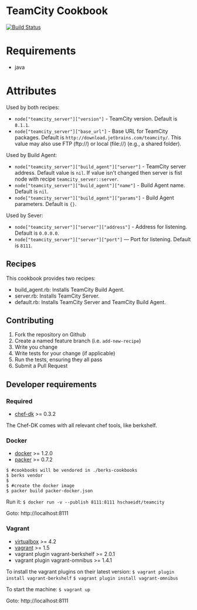 # TeamCity Cookbook

[![Build Status](https://travis-ci.org/hschaeidt/teamcity.svg?branch=master)](https://travis-ci.org/hschaeidt/teamcity)

# Requirements

* java

# Attributes

Used by both recipes:

* `node["teamcity_server"]["version"]` - TeamCity version. Default is `8.1.1`.
* `node["teamcity_server"]["base_url"]` - Base URL for TeamCity packages.
Default is `http://download.jetbrains.com/teamcity/`.
This value may also use FTP (ftp://) or local (file://) (e.g., a shared folder).

Used by Build Agent:

* `node["teamcity_server"]["build_agent"]["server"]` - TeamCity server address.
  Default value is `nil`. If value isn't changed then server is fist node with
  recipe `teamcity_server::server`.
* `node["teamcity_server"]["build_agent"]["name"]` - Build Agent name. Default
  is `nil`.
* `node["teamcity_server"]["build_agent"]["params"]` - Build Agent parameters.
  Default is `{}`.

Used by Sever:

* `node["teamcity_server"]["server"]["address"]` - Address for listening.
  Default is `0.0.0.0`.
* `node["teamcity_server"]["server"]["port"]` — Port for listening. Default is
  `8111`.

## Recipes

This cookbook provides two recipes:

* build_agent.rb: Installs TeamCity Build Agent.
* server.rb: Installs TeamCity Server.
* default.rb: Installs TeamCity Server and TeamCity Build Agent.

## Contributing

1. Fork the repository on Github
2. Create a named feature branch (i.e. `add-new-recipe`)
3. Write you change
4. Write tests for your change (if applicable)
5. Run the tests, ensuring they all pass
6. Submit a Pull Request

## Developer requirements

### Required

* [chef-dk](https://downloads.getchef.com/chef-dk/) >= 0.3.2

The Chef-DK comes with all relevant chef tools, like berkshelf.

### Docker

* [docker](https://docs.docker.com/installation/#installation) >= 1.2.0
* [packer](https://www.packer.io/downloads.html) >= 0.7.2

```
$ #cookbooks will be vendored in ./berks-cookbooks
$ berks vendor
$
$ #create the docker image
$ packer build packer-docker.json
```

Run it: 
`$ docker run -v --publish 8111:8111 hschaeidt/teamcity`

Goto: http://localhost:8111

### Vagrant

* [virtualbox](https://www.virtualbox.org/wiki/Downloads) >= 4.2
* [vagrant](https://www.vagrantup.com/downloads.html) >= 1.5
* vagrant plugin vagrant-berkshelf >= 2.0.1
* vagrant plugin vagrant-omnibus >= 1.4.1

To install the vagrant plugins on their latest version:
`$ vagrant plugin install vagrant-berkshelf`
`$ vagrant plugin install vagrant-omnibus`

To start the machine:
`$ vagrant up`

Goto: http://localhost:8111

